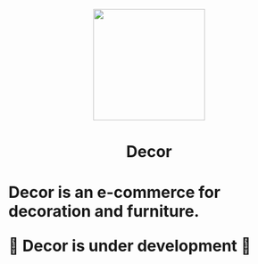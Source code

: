 <p align="center">
    <img width="200" src="">
</p>
<h1 align="center">
    Decor
<h1>

Decor is an e-commerce for decoration and furniture.

🚧 **Decor is under development** 🚧
